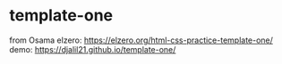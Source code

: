 # template-one
from Osama elzero: https://elzero.org/html-css-practice-template-one/
demo: https://djalil21.github.io/template-one/

